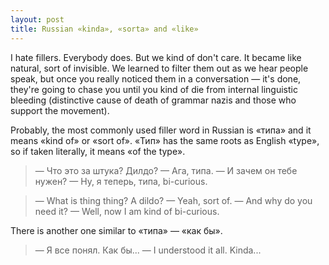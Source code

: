 ```yaml
---
layout: post
title: Russian «kinda», «sorta» and «like»
---
```

I hate fillers. Everybody does. But we kind of don't care. It became like natural, sort of invisible. We learned to filter them out as we hear people speak, but once you really noticed them in a conversation — it's done, they're going to chase you until you kind of die from internal linguistic bleeding (distinctive cause of death of grammar nazis and those who support the movement).

Probably, the most commonly used filler word in Russian is «типа» and it means «kind of» or «sort of». «Тип» has the same roots as English «type», so if taken literally, it means «of the type».

>— Что это за штука? Дилдо?
>— Ага, типа.
>— И зачем он тебе нужен?
>— Ну, я теперь, типа, bi-curious.

>— What is thing thing? A dildo?
>— Yeah, sort of.
>— And why do you need it?
>— Well, now I am kind of bi-curious.

There is another one similar to «типа» — «как бы».

>— Я все понял. Как бы...
>— I understood it all. Kinda...
